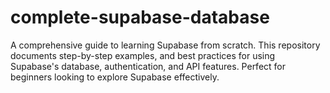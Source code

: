 # complete-supabase-database
A comprehensive guide to learning Supabase from scratch. This repository documents step-by-step examples, and best practices for using Supabase's database, authentication, and API features. Perfect for beginners looking to explore Supabase effectively.
